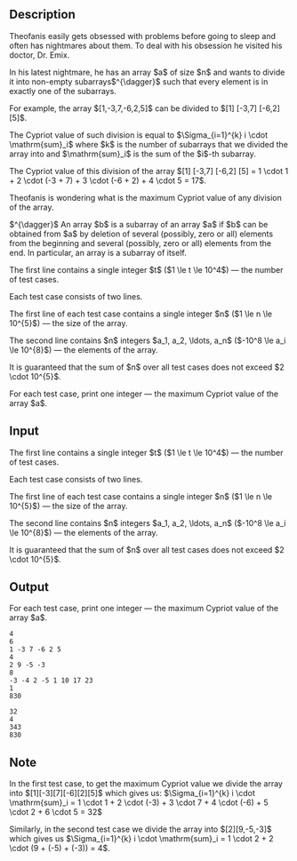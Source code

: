## Description

<div><p>Theofanis easily gets obsessed with problems before going to sleep and often has nightmares about them. To deal with his obsession he visited his doctor, Dr. Emix.</p><p>In his latest nightmare, he has an array $a$ of size $n$ and wants to divide it into non-empty subarrays$^{\dagger}$ such that every element is in exactly one of the subarrays.</p><p>For example, the array $[1,-3,7,-6,2,5]$ can be divided to $[1] [-3,7] [-6,2] [5]$. </p><p>The Cypriot value of such division is equal to $\Sigma_{i=1}^{k} i \cdot \mathrm{sum}_i$ where $k$ is the number of subarrays that we divided the array into and $\mathrm{sum}_i$ is the sum of the $i$-th subarray.</p><p>The Cypriot value of this division of the array $[1] [-3,7] [-6,2] [5] = 1 \cdot 1 + 2 \cdot (-3 + 7) + 3 \cdot (-6 + 2) + 4 \cdot 5 = 17$. </p><p>Theofanis is wondering what is the <span class="tex-font-style-bf">maximum</span> Cypriot value of any division of the array.</p><p>$^{\dagger}$ An array $b$ is a subarray of an array $a$ if $b$ can be obtained from $a$ by deletion of several (possibly, zero or all) elements from the beginning and several (possibly, zero or all) elements from the end. In particular, an array is a subarray of itself.</p></div><div class="input-specification"><p>The first line contains a single integer $t$ ($1 \le t \le 10^4$)&nbsp;— the number of test cases.</p><p>Each test case consists of two lines. </p><p>The first line of each test case contains a single integer $n$ ($1 \le n \le 10^{5}$)&nbsp;— the size of the array. </p><p>The second line contains $n$ integers $a_1, a_2, \ldots, a_n$ ($-10^8 \le a_i \le 10^{8}$)&nbsp;— the elements of the array.</p><p>It is guaranteed that the sum of $n$ over all test cases does not exceed $2 \cdot 10^{5}$.</p></div><div class="output-specification"><p>For each test case, print one integer&nbsp;— the <span class="tex-font-style-bf">maximum</span> Cypriot value of the array $a$.</p></div>

## Input

<p>The first line contains a single integer $t$ ($1 \le t \le 10^4$)&nbsp;— the number of test cases.</p><p>Each test case consists of two lines. </p><p>The first line of each test case contains a single integer $n$ ($1 \le n \le 10^{5}$)&nbsp;— the size of the array. </p><p>The second line contains $n$ integers $a_1, a_2, \ldots, a_n$ ($-10^8 \le a_i \le 10^{8}$)&nbsp;— the elements of the array.</p><p>It is guaranteed that the sum of $n$ over all test cases does not exceed $2 \cdot 10^{5}$.</p>

## Output

<p>For each test case, print one integer&nbsp;— the <span class="tex-font-style-bf">maximum</span> Cypriot value of the array $a$.</p>





```input1|2,3,6,7
4
6
1 -3 7 -6 2 5
4
2 9 -5 -3
8
-3 -4 2 -5 1 10 17 23
1
830
```




```output1
32
4
343
830
```



## Note

<p>In the first test case, to get the maximum Cypriot value we divide the array into $[1][-3][7][-6][2][5]$ which gives us: $\Sigma_{i=1}^{k} i \cdot \mathrm{sum}_i = 1 \cdot 1 + 2 \cdot (-3) + 3 \cdot 7 + 4 \cdot (-6) + 5 \cdot 2 + 6 \cdot 5 = 32$</p><p>Similarly, in the second test case we divide the array into $[2][9,-5,-3]$ which gives us $\Sigma_{i=1}^{k} i \cdot \mathrm{sum}_i = 1 \cdot 2 + 2 \cdot (9 + (-5) + (-3)) = 4$.</p>
